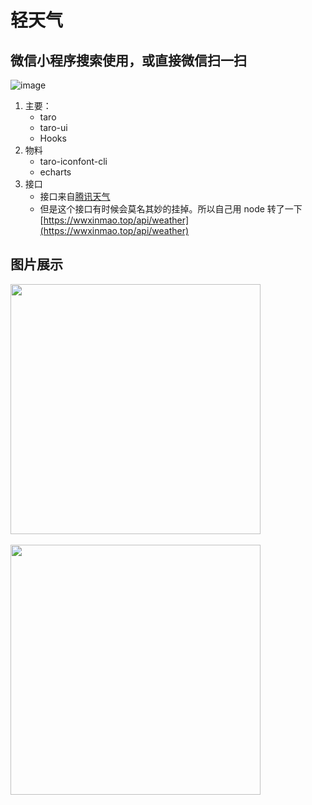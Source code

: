 # 轻天气

## 微信小程序搜索使用，或直接微信扫一扫

![image](http://q9wga56zc.bkt.clouddn.com/3.jpg?e=1588755554&token=8jpX2y4G8cxgGIM9WZdO8m1uUijBmXEcDW89ekL9:n3gA-LkjwgkzhPPTBOADL7WGTi8=&attname=)

1. 主要：
   - taro
   - taro-ui
   - Hooks
2. 物料
   - taro-iconfont-cli
   - echarts
3. 接口
   - 接口来自[腾讯天气](https://tianqi.qq.com/)
   - 但是这个接口有时候会莫名其妙的挂掉。所以自己用 node 转了一下[https://wwxinmao.top/api/weather](https://wwxinmao.top/api/weather)

## 图片展示

<img src="http://q9wga56zc.bkt.clouddn.com/1.jpg?e=1588755554&token=8jpX2y4G8cxgGIM9WZdO8m1uUijBmXEcDW89ekL9:ivVWBU3bvu7OnULeNsIAy7ZqK7s=&attname=" width="400" />
<br><br>
<img src="http://q9wga56zc.bkt.clouddn.com/2.jpg?e=1588755554&token=8jpX2y4G8cxgGIM9WZdO8m1uUijBmXEcDW89ekL9:F8SnfIUi2RjBLLpPBxdWCjGFp9g=&attname=" width="400" />
